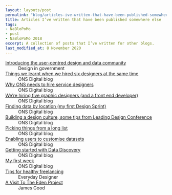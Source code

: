 ```yaml
---
layout: layouts/post
permalink: "blog/articles-ive-written-that-have-been-published-somewhere-else/"
title: Articles I’ve written that have been published somewhere else
tags: 
- NaBloPoMo
- post
- NaBloPoMo 2018
excerpt: A collection of posts that I’ve written for other blogs.
last_modified_at: 8 November 2020
---
```


 <dl>
  
  <dt><a href="https://designnotes.blog.gov.uk/2020/10/05/introducing-the-user-centred-design-and-data-community/">Introducing the user-centred design and data community</a></dt>
  <dd>Design in government</dd>
  
  <dt><a href="https://digitalblog.ons.gov.uk/2018/11/06/things-we-learnt-when-we-hired-6-designers-at-the-same-time/">Things we learnt when we hired six designers at the same time</a></dt>
  <dd>ONS Digital blog</dd>
  
  <dt><a href="https://digitalblog.ons.gov.uk/2018/10/18/why-ons-needs-to-hire-service-designers/">Why ONS needs to hire service designers</a></dt>
  <dd>ONS Digital blog</dd>
  
  <dt><a href="https://digitalblog.ons.gov.uk/2017/12/18/were-hiring-designers/">We’re hiring five graphic designers (and a front end developer)</a></dt>
  <dd>ONS Digital blog</dd>
  
  <dt><a href="https://digitalblog.ons.gov.uk/2017/12/15/finding-data-by-location-my-first-design-sprint/">Finding data by location (my first Design Sprint)</a></dt>
  <dd>ONS Digital blog</dd>
  
  <dt><a href="https://digitalblog.ons.gov.uk/2017/10/27/building-a-design-culture-some-tips-from-leading-design-conference/">Building a design culture, some tips from Leading Design Conference</a></dt>
  <dd>ONS Digital blog</dd>
  
  <dt><a href="https://digitalblog.ons.gov.uk/2017/08/15/picking-things-from-a-long-list/">Picking things from a long list</a></dt>
  <dd>ONS Digital blog</dd>
  
  <dt><a href="https://digitalblog.ons.gov.uk/2017/01/16/enabling-users-to-customise-datasets/">Enabling users to customise datasets</a></dt>
  <dd>ONS Digital blog</dd>
  
  <dt><a href="https://digitalblog.ons.gov.uk/2016/11/15/getting-started-with-data-discovery/">Getting started with Data Discovery</a></dt>
  <dd>ONS Digital blog</dd>
  
  <dt><a href="https://digitalblog.ons.gov.uk/2016/10/21/my-first-week/">My first week</a></dt>
  <dd>ONS Digital blog</dd>
  
  <dt><a href="https://www.everydaydesigner.net/freelancing/tips-for-healthy-freelancing">Tips for healthy freelancing</a></dt>
  <dd>Everyday Designer</dd>
  
  <dt><a href="http://www.jamesgood.co.uk/blog/visit-eden-project">A Visit To The Eden Project</a></dt>
  <dd>James Good</dd>
  
</dl>